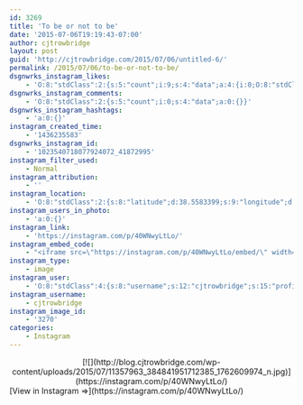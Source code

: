 ```yaml
---
id: 3269
title: 'To be or not to be'
date: '2015-07-06T19:19:43-07:00'
author: cjtrowbridge
layout: post
guid: 'http://cjtrowbridge.com/2015/07/06/untitled-6/'
permalink: /2015/07/06/to-be-or-not-to-be/
dsgnwrks_instagram_likes:
    - 'O:8:"stdClass":2:{s:5:"count";i:9;s:4:"data";a:4:{i:0;O:8:"stdClass":4:{s:8:"username";s:8:"jaayteee";s:15:"profile_picture";s:106:"https://igcdn-photos-g-a.akamaihd.net/hphotos-ak-xpa1/t51.2885-19/10832131_329654743893190_871468410_a.jpg";s:2:"id";s:8:"16926431";s:9:"full_name";s:13:"Josh Trumbull";}i:1;O:8:"stdClass":4:{s:8:"username";s:8:"dizzleme";s:15:"profile_picture";s:84:"https://instagramimages-a.akamaihd.net/profiles/profile_12340414_75sq_1358478611.jpg";s:2:"id";s:8:"12340414";s:9:"full_name";s:4:"Tony";}i:2;O:8:"stdClass":4:{s:8:"username";s:20:"tequilamockingbird89";s:15:"profile_picture";s:107:"https://igcdn-photos-g-a.akamaihd.net/hphotos-ak-xaf1/t51.2885-19/11379913_1590068004596182_593576153_a.jpg";s:2:"id";s:8:"42374686";s:9:"full_name";s:20:"tequilamockingbird89";}i:3;O:8:"stdClass":4:{s:8:"username";s:7:"tochwat";s:15:"profile_picture";s:108:"https://igcdn-photos-d-a.akamaihd.net/hphotos-ak-xpa1/t51.2885-19/10853162_1569086796660131_1159595740_a.jpg";s:2:"id";s:8:"18897559";s:9:"full_name";s:10:"Tad Ochwat";}}}'
dsgnwrks_instagram_comments:
    - 'O:8:"stdClass":2:{s:5:"count";i:0;s:4:"data";a:0:{}}'
dsgnwrks_instagram_hashtags:
    - 'a:0:{}'
instagram_created_time:
    - '1436235583'
dsgnwrks_instagram_id:
    - '1023540718077924072_41872995'
instagram_filter_used:
    - Normal
instagram_attribution:
    - ''
instagram_location:
    - 'O:8:"stdClass":2:{s:8:"latitude";d:38.5583399;s:9:"longitude";d:-121.4032794;}'
instagram_users_in_photo:
    - 'a:0:{}'
instagram_link:
    - 'https://instagram.com/p/40WNwyLtLo/'
instagram_embed_code:
    - "<iframe src=\"https://instagram.com/p/40WNwyLtLo/embed/\" width=\"612\" height=\"710\" frameborder=\"0\" scrolling=\"no\" allowtransparency=\"true\"></iframe>\n"
instagram_type:
    - image
instagram_user:
    - 'O:8:"stdClass":4:{s:8:"username";s:12:"cjtrowbridge";s:15:"profile_picture";s:107:"https://igcdn-photos-g-a.akamaihd.net/hphotos-ak-xap1/t51.2885-19/11205819_940973412608942_1083705953_a.jpg";s:2:"id";s:8:"41872995";s:9:"full_name";s:13:"CJ Trowbridge";}'
instagram_username:
    - cjtrowbridge
instagram_image_id:
    - '3270'
categories:
    - Instagram
---
```


<center>[![](http://blog.cjtrowbridge.com/wp-content/uploads/2015/07/11357963_384841951712385_1762609974_n.jpg)](https://instagram.com/p/40WNwyLtLo/)</center>[View in Instagram ⇒](https://instagram.com/p/40WNwyLtLo/)